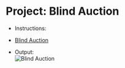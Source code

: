 # Project: Blind Auction
- Instructions:<br>

- [Blind Auction](blind-auction.py)

- Output:<br>
![Blind Auction](../assets/img/09_project.png)
